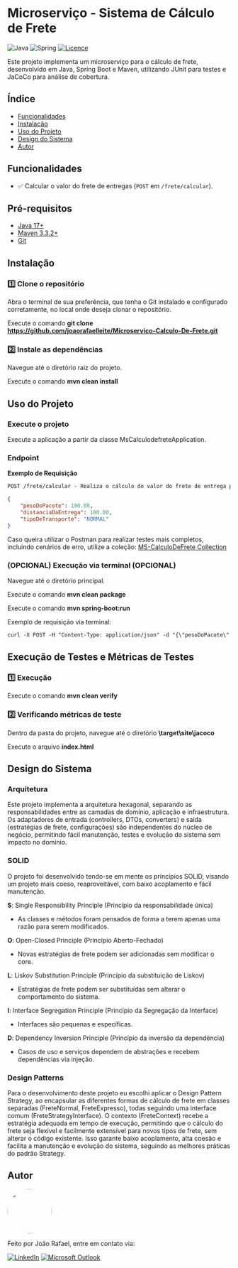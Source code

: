 # Microserviço - Sistema de Cálculo de Frete

![Java](https://img.shields.io/badge/java-%23ED8B00.svg?style=for-the-badge&logo=openjdk&logoColor=white)
![Spring](https://img.shields.io/badge/spring-%236DB33F.svg?style=for-the-badge&logo=spring&logoColor=white)
[![Licence](https://img.shields.io/github/license/Ileriayo/markdown-badges?style=for-the-badge)](./LICENSE)

Este projeto implementa um microserviço para o cálculo de frete, desenvolvido em Java, Spring Boot e Maven, utilizando JUnit para testes e JaCoCo para análise de cobertura.

## Índice
- [Funcionalidades](#funcionalidades)
- [Instalação](#instalação)
- [Uso do Projeto](#uso-do-projeto)
- [Design do Sistema](#design-do-sistema)
- [Autor](#autor)

## Funcionalidades

- ✅ Calcular o valor do frete de entregas (`POST` em `/frete/calcular`).

## Pré-requisitos
- [Java 17+](https://docs.oracle.com/en/java/javase/24/)
- [Maven 3.3.2+](https://maven.apache.org/guides/index.html)
- [Git](https://git-scm.com/doc)
  
## Instalação

### 1️⃣ Clone o repositório
Abra o terminal de sua preferência, que tenha o Git instalado e configurado corretamente, no local onde deseja clonar o repositório.

Execute o comando **git clone https://github.com/joaorafaelleite/Microservico-Calculo-De-Frete.git**

### 2️⃣ Instale as dependências
Navegue até o diretório raiz do projeto.

Execute o comando **mvn clean install**

## Uso do Projeto

### Execute o projeto
Execute a aplicação a partir da classe MsCalculodefreteApplication.

### Endpoint

**Exemplo de Requisição**
```markdown
POST /frete/calcular - Realiza o cálculo do valor do frete de entrega para o tipo de transporte selecionado
```
```json
{
    "pesoDoPacote": 100.00,
    "distanciaDaEntrega": 100.00,
    "tipoDeTransporte": "NORMAL"
}
```
Caso queira utilizar o Postman para realizar testes mais completos, incluindo cenários de erro, utilize a coleção:
[MS-CalculoDeFrete Collection](https://www.postman.com/joaorafaelleite/workspace/ms-calculodefrete/collection/26395023-70a56168-8b96-4523-b00e-99153bf6ce70?action=share&source=copy-link&creator=26395023)

### (OPCIONAL) Execução via terminal (OPCIONAL)
Navegue até o diretório principal.

Execute o comando **mvn clean package**

Execute o comando **mvn spring-boot:run**

Exemplo de requisição via terminal:

```markdown
curl -X POST -H "Content-Type: application/json" -d "{\"pesoDoPacote\":100.0,\"distanciaDaEntrega\":100.0,\"tipoDeTransporte\":\"NORMAL\"}" http://localhost:8080/frete/calcular
```

## Execução de Testes e Métricas de Testes

### 1️⃣ Execução
Execute o comando **mvn clean verify**

### 2️⃣ Verificando métricas de teste
Dentro da pasta do projeto, navegue até o diretório **\target\site\jacoco**

Execute o arquivo **index.html**

## Design do Sistema
### Arquitetura
Este projeto implementa a arquitetura hexagonal, separando as responsabilidades entre as camadas de domínio, aplicação e infraestrutura. Os adaptadores de entrada (controllers, DTOs, converters) e saída (estratégias de frete, configurações) são independentes do núcleo de negócio, permitindo fácil manutenção, testes e evolução do sistema sem impacto no domínio.

### SOLID
O projeto foi desenvolvido tendo-se em mente os princípios SOLID, visando um projeto mais coeso, reaproveitável, com baixo acoplamento e fácil manutenção.

**S**: Single Responsibility Principle (Princípio da responsabilidade única)
  - As classes e métodos foram pensados de forma a terem apenas uma razão para serem modificados.

**O**: Open-Closed Principle (Princípio Aberto-Fechado)
  - Novas estratégias de frete podem ser adicionadas sem modificar o core.

**L**: Liskov Substitution Principle (Princípio da substituição de Liskov)
  - Estratégias de frete podem ser substituídas sem alterar o comportamento do sistema.

**I**: Interface Segregation Principle (Princípio da Segregação da Interface)
  - Interfaces são pequenas e específicas.

**D**: Dependency Inversion Principle (Princípio da inversão da dependência)
  - Casos de uso e serviços dependem de abstrações e recebem dependências via injeção.

### Design Patterns
Para o desenvolvimento deste projeto eu escolhi aplicar o Design Pattern Strategy, ao encapsular as diferentes formas de cálculo de frete em classes separadas (FreteNormal, FreteExpresso), todas seguindo uma interface comum (FreteStrategyInterface). O contexto (FreteContext) recebe a estratégia adequada em tempo de execução, permitindo que o cálculo do frete seja flexível e facilmente extensível para novos tipos de frete, sem alterar o código existente. Isso garante baixo acoplamento, alta coesão e facilita a manutenção e evolução do sistema, seguindo as melhores práticas do padrão Strategy.

## Autor

<img style="border-radius: 50%;" src="https://avatars.githubusercontent.com/u/112492208?s=400&u=d9c75b76dd2b8ebed82d5b37ac031c6da8600948&v=4" width="100px;" alt=""/>

Feito por João Rafael, entre em contato via:

[![LinkedIn](https://img.shields.io/badge/LinkedIn-0077B5?style=for-the-badge&logo=linkedin&logoColor=white)](https://www.linkedin.com/in/joao-rafael-leite/)
[![Microsoft Outlook](https://img.shields.io/badge/Microsoft_Outlook-0078D4?style=for-the-badge&logo=microsoft-outlook&logoColor=whitem)](mailto:joaorafael.leite@hotmail.com)
